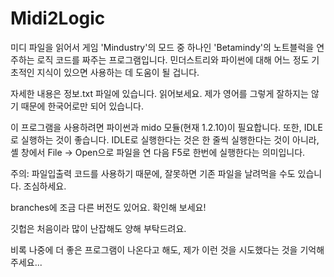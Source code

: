 # Midi2Logic

미디 파일을 읽어서 게임 'Mindustry'의 모드 중 하나인 'Betamindy'의 노트블럭을 연주하는 로직 코드를 짜주는 프로그램입니다.
민더스트리와 파이썬에 대해 어느 정도 기초적인 지식이 있으면 사용하는 데 도움이 될 겁니다.

자세한 내용은 정보.txt 파일에 있습니다. 읽어보세요.
제가 영어를 그렇게 잘하지는 않기 때문에 한국어로만 되어 있습니다.

이 프로그램을 사용하려면 파이썬과 mido 모듈(현재 1.2.10)이 필요합니다. 또한, IDLE로 실행하는 것이 좋습니다.
IDLE로 실행한다는 것은 한 줄씩 실행한다는 것이 아니라, 셸 창에서 File -> Open으로 파일을 연 다음 F5로 한번에 실행한다는 의미입니다.

주의: 파일입출력 코드를 사용하기 때문에, 잘못하면 기존 파일을 날려먹을 수도 있습니다. 조심하세요.

branches에 조금 다른 버전도 있어요. 확인해 보세요!

깃헙은 처음이라 많이 난잡해도 양해 부탁드려요.

비록 나중에 더 좋은 프로그램이 나온다고 해도, 제가 이런 것을 시도했다는 것을 기억해 주세요...
